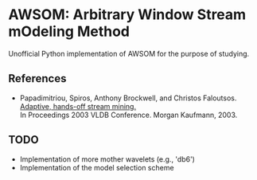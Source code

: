 # AWSOM: Arbitrary Window Stream mOdeling Method

Unofficial Python implementation of AWSOM for the purpose of studying.

## References
- Papadimitriou, Spiros, Anthony Brockwell, and Christos Faloutsos.  
[Adaptive, hands-off stream mining.](https://apps.dtic.mil/sti/pdfs/ADA461108.pdf)  
In Proceedings 2003 VLDB Conference. Morgan Kaufmann, 2003.  

## TODO
- Implementation of more mother wavelets (e.g., 'db6')
- Implementation of the model selection scheme